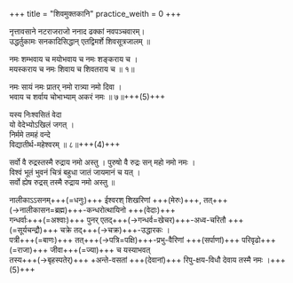 +++
title = "शिवमुक्तकानि"
practice_weith = 0
+++

नृत्तावसाने नटराजराजो ननाद ढक्कां नवपञ्चवारम्।  
उद्धर्तुकामः सनकादिसिद्धान् एतद्विमर्शे शिवसूत्रजालम् ॥ 

नमः शम्भवाय च मयोभवाय च नमः शङ्कराय च ।  
मयस्कराय च नमः शिवाय च शिवतराय च ॥ १॥  

नमः सायं नमः प्रातर् नमो रात्र्या नमो दिवा ।  
भवाय च शर्वाय चोभाभ्याम् अकरं नमः ॥ ७॥+++(5)+++  
  
यस्य निःश्वसितं वेदा  
यो वेदेभ्योऽखिलं जगत् ।  
निर्ममे तमहं वन्दे  
विद्यातीर्थ-महेश्वरम् ॥ ८॥+++(4)+++  

सर्वो वै रुद्रस्तस्मै रुद्राय नमो अस्तु । पुरुषो वै रुद्रः सन् महो नमो नमः ।  
विश्वं भूतं भुवनं चित्रं बहुधा जातं जायमानं च यत् ।  
सर्वो ह्येष रुद्रस् तस्मै रुद्राय नमो अस्तु ॥  

नालीकाऽऽसनम्+++(=धनुः)+++ ईश्वरश् शिखरिणां +++(मेरुः)+++, तत्+++(→नालीकासन=ब्रह्म)+++-कन्धरोत्थायिनो +++(वेदाः)+++  
गन्धर्वाः+++(=अश्वाः)+++ पुनर् एतद्+++(→गन्धर्व=खेचर)+++-अध्व-चरितौ +++(=सूर्यचन्द्रौ)+++ चक्रे तद्+++(→चक्र)+++-उद्धारकः ।  
पत्री+++(=बाणः)+++ तत्+++(→पत्रि=पक्षि)+++-प्रभु-वैरिणां +++(सर्पाणां)+++ परिवृढो+++(=राजा)+++ जीवा+++(=ज्या)+++ च यस्याभवत्  
तस्य+++(→बृहस्पतेर्)+++ +अन्ते-वसतां +++(देवानां)+++ रिपु-क्षय-विधौ देवाय तस्मै नमः ।+++(5)+++